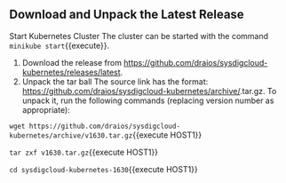 ## Download and Unpack the Latest Release 

Start Kubernetes Cluster
The cluster can be started with the command `minikube start`{{execute}}.

1. Download the release from  https://github.com/draios/sysdigcloud-kubernetes/releases/latest. 
2. Unpack the tar ball 
   The source link has the format: https://github.com/draios/sysdigcloud-kubernetes/archive/<v1234>.tar.gz.
   To unpack it, run the following commands (replacing version number as appropriate): 

`wget https://github.com/draios/sysdigcloud-kubernetes/archive/v1630.tar.gz`{{execute HOST1}}

`tar zxf v1630.tar.gz`{{execute HOST1}}

`cd sysdigcloud-kubernetes-1630`{{execute HOST1}}
